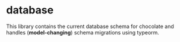 # database

This library contains the current database schema for chocolate and handles (**model-changing**) schema migrations using typeorm.

